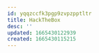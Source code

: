 ```yaml
---
id: yqqzccfk3pgp9zvpzpptltr
title: HackTheBox
desc: ''
updated: 1665430122939
created: 1665430115215
---
```

